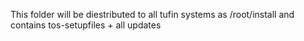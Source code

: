 This folder will be diestributed to all tufin systems as /root/install and contains tos-setupfiles + all updates
